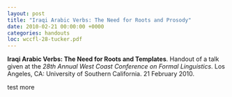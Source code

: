 ```yaml
---
layout: post
title: "Iraqi Arabic Verbs: The Need for Roots and Prosody"
date: 2010-02-21 00:00:00 +0000
categories: handouts
loc: wccfl-28-tucker.pdf
---
```


**Iraqi Arabic Verbs: The Need for Roots and Templates**. Handout of a talk given at the _28th Annual West Coast Conference on Formal Linguistics_. Los Angeles, CA: University of Southern California. 21 February 2010.

<!---more--->

test more
